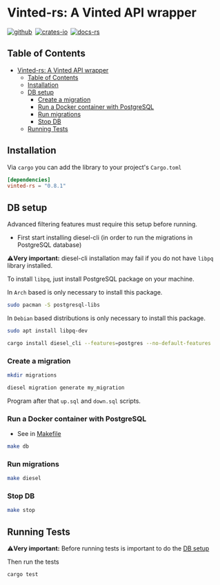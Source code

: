 # Vinted-rs: A Vinted API wrapper

[![github]](https://github.com/TuTarea/vinted-rs/)&ensp;[![crates-io]](https://crates.io/crates/vinted-rs)&ensp;[![docs-rs]](https://docs.rs/vinted-rs/latest/vinted_rs/)

[github]: https://img.shields.io/badge/github-8da0cb?style=for-the-badge&labelColor=555555&logo=github
[crates-io]: https://img.shields.io/badge/crates.io-fc8d62?style=for-the-badge&labelColor=555555&logo=rust
[docs-rs]: https://img.shields.io/badge/docs.rs-66c2a5?style=for-the-badge&labelColor=555555&logo=docs.rs

## Table of Contents

- [Vinted-rs: A Vinted API wrapper](#vinted-rs-a-vinted-api-wrapper)
  - [Table of Contents](#table-of-contents)
  - [Installation](#installation)
  - [DB setup](#db-setup)
    - [Create a migration](#create-a-migration)
    - [Run a Docker container with PostgreSQL](#run-a-docker-container-with-postgresql)
    - [Run migrations](#run-migrations)
    - [Stop DB](#stop-db)
  - [Running Tests](#running-tests)

## Installation

Via `cargo` you can add the library to your project's `Cargo.toml`

```toml
[dependencies]
vinted-rs = "0.8.1"
```

## DB setup

Advanced filtering features must require this setup before running.

- First start installing diesel-cli (in order to run the migrations in PostgreSQL database)

⚠️**Very important:** diesel-cli installation may fail if you do not have `libpq` library installed.

To install `libpq`, just install PostgreSQL package on your machine.

In `Arch` based is only necessary to install this package.

```bash
sudo pacman -S postgresql-libs
```

In `Debian` based distributions is only necessary to install this package.

```bash
sudo apt install libpq-dev
```

```bash
cargo install diesel_cli --features=postgres --no-default-features
```

### Create a migration

```bash
mkdir migrations
```

```bash
diesel migration generate my_migration
```

Program after that `up.sql` and `down.sql` scripts.

### Run a Docker container with PostgreSQL

- See in [Makefile](https://github.com/TuTarea/vinted-rs/blob/main/Makefile)

```bash
make db
```

### Run migrations

```bash
make diesel
```

### Stop DB

```bash
make stop
```

## Running Tests

⚠️**Very important:** Before running tests is important to do the [DB setup](#db-setup)

Then run the tests

```bash
cargo test
```
